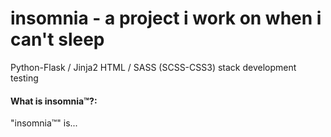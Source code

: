 # insomnia - a project i work on when i can't sleep
Python-Flask / Jinja2 HTML / SASS (SCSS-CSS3) stack development testing

#### What is insomnia™?:
"insomnia™" is...